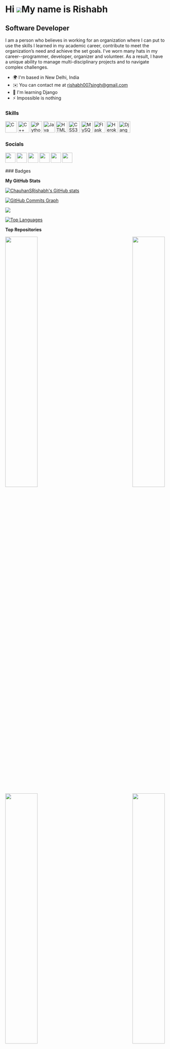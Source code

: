 Hi ![](https://user-images.githubusercontent.com/18350557/176309783-0785949b-9127-417c-8b55-ab5a4333674e.gif)My name is Rishabh
===============================================================================================================================

Software Developer
------------------

I am a person who believes in working for an organization where I can put to use the skills I learned in my academic career, contribute to meet the organization’s need and achieve the set goals. I've worn many hats in my career--programmer, developer, organizer and volunteer. As a result, I have a unique ability to manage multi-disciplinary projects and to navigate complex challenges.

* 🌍  I'm based in New Delhi, India
* ✉️  You can contact me at [rishabh007singh@gmail.com](mailto:rishabh007singh@gmail.com)
* 🧠  I'm learning Django
* ⚡  Impossible is nothing

### Skills

<p align="left">
<a href="https://docs.microsoft.com/en-us/cpp/?view=msvc-170" target="_blank" rel="noreferrer"><img src="https://raw.githubusercontent.com/danielcranney/readme-generator/main/public/icons/skills/c-colored.svg" width="36" height="36" alt="C" /></a>
<a href="https://docs.microsoft.com/en-us/cpp/?view=msvc-170" target="_blank" rel="noreferrer"><img src="https://raw.githubusercontent.com/danielcranney/readme-generator/main/public/icons/skills/cplusplus-colored.svg" width="36" height="36" alt="C++" /></a>
<a href="https://www.python.org/" target="_blank" rel="noreferrer"><img src="https://raw.githubusercontent.com/danielcranney/readme-generator/main/public/icons/skills/python-colored.svg" width="36" height="36" alt="Python" /></a>
<a href="https://www.oracle.com/java/" target="_blank" rel="noreferrer"><img src="https://raw.githubusercontent.com/danielcranney/readme-generator/main/public/icons/skills/java-colored.svg" width="36" height="36" alt="Java" /></a>
<a href="https://developer.mozilla.org/en-US/docs/Glossary/HTML5" target="_blank" rel="noreferrer"><img src="https://raw.githubusercontent.com/danielcranney/readme-generator/main/public/icons/skills/html5-colored.svg" width="36" height="36" alt="HTML5" /></a>
<a href="https://www.w3.org/TR/CSS/#css" target="_blank" rel="noreferrer"><img src="https://raw.githubusercontent.com/danielcranney/readme-generator/main/public/icons/skills/css3-colored.svg" width="36" height="36" alt="CSS3" /></a>
<a href="https://www.mysql.com/" target="_blank" rel="noreferrer"><img src="https://raw.githubusercontent.com/danielcranney/readme-generator/main/public/icons/skills/mysql-colored.svg" width="36" height="36" alt="MySQL" /></a>
<a href="https://flask.palletsprojects.com/en/2.0.x/" target="_blank" rel="noreferrer"><img src="https://raw.githubusercontent.com/danielcranney/readme-generator/main/public/icons/skills/flask-colored.svg" width="36" height="36" alt="Flask" /></a>
<a href="https://www.heroku.com/" target="_blank" rel="noreferrer"><img src="https://raw.githubusercontent.com/danielcranney/readme-generator/main/public/icons/skills/heroku-colored.svg" width="36" height="36" alt="Heroku" /></a>
<a href="https://www.djangoproject.com/" target="_blank" rel="noreferrer"><img src="https://raw.githubusercontent.com/danielcranney/readme-generator/main/public/icons/skills/django-colored.svg" width="36" height="36" alt="Django" /></a>
</p>

### Socials

<p align="left"> <a href="https://www.github.com/ChauhanSRishabh" target="_blank" rel="noreferrer"><img src="https://raw.githubusercontent.com/danielcranney/readme-generator/main/public/icons/socials/github.svg" width="32" height="32" /></a> <a href="http://www.instagram.com/chauhansrishabh" target="_blank" rel="noreferrer"><img src="https://raw.githubusercontent.com/danielcranney/readme-generator/main/public/icons/socials/instagram.svg" width="32" height="32" /></a> <a href="https://www.linkedin.com/in/chauhansrishabh" target="_blank" rel="noreferrer"><img src="https://raw.githubusercontent.com/danielcranney/readme-generator/main/public/icons/socials/linkedin.svg" width="32" height="32" /></a> <a href="http://www.medium.com/@RishabhSChauhan" target="_blank" rel="noreferrer"><img src="https://raw.githubusercontent.com/danielcranney/readme-generator/main/public/icons/socials/medium.svg" width="32" height="32" /></a> <a href="https://www.stackoverflow.com/users/19342364/rishabh" target="_blank" rel="noreferrer"><img src="https://raw.githubusercontent.com/danielcranney/readme-generator/main/public/icons/socials/stackoverflow.svg" width="32" height="32" /></a> <a href="https://www.twitter.com/ChauhanSRishabh" target="_blank" rel="noreferrer"><img src="https://raw.githubusercontent.com/danielcranney/readme-generator/main/public/icons/socials/twitter.svg" width="32" height="32" /></a></p>
### Badges

<b>My GitHub Stats</b>

<a href="http://www.github.com/ChauhanSRishabh"><img src="https://github-readme-stats.vercel.app/api?username=ChauhanSRishabh&show_icons=true&hide=stars,issues,&count_private=true&title_color=22c55e&text_color=000000&icon_color=22c55e&bg_color=ffffff&hide_border=true&show_icons=true" alt="ChauhanSRishabh's GitHub stats" /></a>

<a href="http://www.github.com/ChauhanSRishabh"><img src="https://activity-graph.herokuapp.com/graph?username=ChauhanSRishabh&bg_color=ffffff&color=000000&line=22c55e&point=000000&area_color=ffffff&area=true&hide_border=true&custom_title=GitHub%20Commits%20Graph" alt="GitHub Commits Graph" /></a>

<a href="http://www.github.com/ChauhanSRishabh"><img src="https://github-readme-streak-stats.herokuapp.com/?user=ChauhanSRishabh&stroke=000000&background=ffffff&ring=22c55e&fire=22c55e&currStreakNum=000000&currStreakLabel=22c55e&sideNums=000000&sideLabels=000000&dates=000000&hide_border=true" /></a>

<a href="https://github.com/ChauhanSRishabh" align="left"><img src="https://github-readme-stats.vercel.app/api/top-langs/?username=ChauhanSRishabh&langs_count=10&title_color=22c55e&text_color=000000&icon_color=22c55e&bg_color=ffffff&hide_border=true&locale=en&custom_title=Top%20%Languages" alt="Top Languages" /></a>

<b>Top Repositories</b>

<div width="100%" align="center"><a href="https://github.com/ChauhanSRishabh/Data-Structures" align="left"><img align="left" width="45%" src="https://github-readme-stats.vercel.app/api/pin/?username=ChauhanSRishabh&repo=Data-Structures&title_color=22c55e&text_color=000000&icon_color=22c55e&bg_color=ffffff&hide_border=true&locale=en" /></a><a href="https://github.com/ChauhanSRishabh/algorithms" align="right"><img align="right" width="45%" src="https://github-readme-stats.vercel.app/api/pin/?username=ChauhanSRishabh&repo=algorithms&title_color=22c55e&text_color=000000&icon_color=22c55e&bg_color=ffffff&hide_border=true&locale=en" /></a></div><br /><br /><br /><br /><br /><br /><br />

<br /><br /><br /><br /><br />

<div width="100%" align="center"><a href="https://github.com/ChauhanSRishabh/leetcode" align="left"><img align="left" width="45%" src="https://github-readme-stats.vercel.app/api/pin/?username=ChauhanSRishabh&repo=leetcode&title_color=22c55e&text_color=000000&icon_color=22c55e&bg_color=ffffff&hide_border=true&locale=en" /></a><a href="https://github.com/ChauhanSRishabh/hackerrank-interview-preparation-kit" align="right"><img align="right" width="45%" src="https://github-readme-stats.vercel.app/api/pin/?username=ChauhanSRishabh&repo=hackerrank-interview-preparation-kit&title_color=22c55e&text_color=000000&icon_color=22c55e&bg_color=ffffff&hide_border=true&locale=en" /></a></div>
